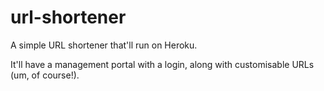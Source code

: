# url-shortener
A simple URL shortener that'll run on Heroku.

It'll have a management portal with a login, along with customisable URLs (um, of course!).